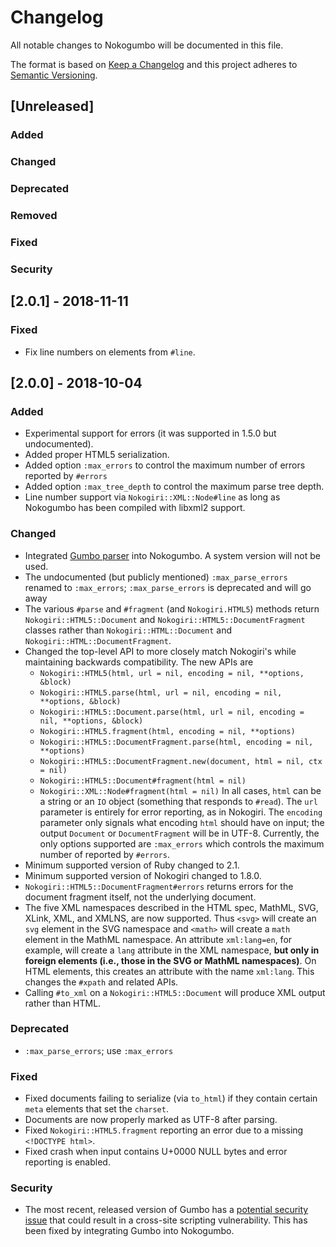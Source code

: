 # Changelog

All notable changes to Nokogumbo will be documented in this file.

The format is based on [Keep a Changelog](http://keepachangelog.com/en/1.0.0/)
and this project adheres to [Semantic Versioning](http://semver.org/spec/v2.0.0.html).

## [Unreleased]
### Added
### Changed
### Deprecated
### Removed
### Fixed
### Security

## [2.0.1] - 2018-11-11
### Fixed
- Fix line numbers on elements from `#line`.

## [2.0.0] - 2018-10-04
### Added
- Experimental support for errors (it was supported in 1.5.0 but
  undocumented).
- Added proper HTML5 serialization.
- Added option `:max_errors` to control the maximum number of errors reported
  by `#errors`
- Added option `:max_tree_depth` to control the maximum parse tree depth.
- Line number support via `Nokogiri::XML::Node#line` as long as Nokogumbo has
  been compiled with libxml2 support.

### Changed
- Integrated [Gumbo parser](https://github.com/google/gumbo-parser) into
  Nokogumbo. A system version will not be used.
- The undocumented (but publicly mentioned) `:max_parse_errors` renamed to `:max_errors`;
  `:max_parse_errors` is deprecated and will go away
- The various `#parse` and `#fragment` (and `Nokogiri.HTML5`) methods return
  `Nokogiri::HTML5::Document` and `Nokogiri::HTML5::DocumentFragment` classes
  rather than `Nokogiri::HTML::Document` and
  `Nokogiri::HTML::DocumentFragment`.
- Changed the top-level API to more closely match Nokogiri's while maintaining
  backwards compatibility. The new APIs are
  * `Nokogiri::HTML5(html, url = nil, encoding = nil, **options, &block)`
  * `Nokogiri::HTML5.parse(html, url = nil, encoding = nil, **options, &block)`
  * `Nokogiri::HTML5::Document.parse(html, url = nil, encoding = nil, **options, &block)`
  * `Nokogiri::HTML5.fragment(html, encoding = nil, **options)`
  * `Nokogiri::HTML5::DocumentFragment.parse(html, encoding = nil, **options)`
  * `Nokogiri::HTML5::DocumentFragment.new(document, html = nil, ctx = nil)`
  * `Nokogiri::HTML5::Document#fragment(html = nil)`
  * `Nokogiri::XML::Node#fragment(html = nil)`
  In all cases, `html` can be a string or an `IO` object (something that
  responds to `#read`). The `url` parameter is entirely for error reporting,
  as in Nokogiri. The `encoding` parameter only signals what encoding `html`
  should have on input; the output `Document` or `DocumentFragment` will be in
  UTF-8. Currently, the only options supported are `:max_errors` which controls
  the maximum number of reported by `#errors`.
- Minimum supported version of Ruby changed to 2.1.
- Minimum supported version of Nokogiri changed to 1.8.0.
- `Nokogiri::HTML5::DocumentFragment#errors` returns errors for the document
  fragment itself, not the underlying document.
- The five XML namespaces described in the HTML spec, MathML, SVG, XLink, XML,
  and XMLNS, are now supported. Thus `<svg>` will create an `svg` element in
  the SVG namespace and `<math>` will create a `math` element in the MathML
  namespace. An attribute `xml:lang=en`, for example, will create a `lang`
  attribute in the XML namespace, **but only in foreign elements (i.e., those
  in the SVG or MathML namespaces)**. On HTML elements, this creates an
  attribute with the name `xml:lang`. This changes the `#xpath` and related
  APIs.
- Calling `#to_xml` on a `Nokogiri::HTML5::Document` will produce XML output
  rather than HTML.

### Deprecated
- `:max_parse_errors`; use `:max_errors`

### Fixed
- Fixed documents failing to serialize (via `to_html`) if they contain certain
  `meta` elements that set the `charset`.
- Documents are now properly marked as UTF-8 after parsing.
- Fixed `Nokogiri::HTML5.fragment` reporting an error due to a missing
  `<!DOCTYPE html>`.
- Fixed crash when input contains U+0000 NULL bytes and error reporting is
  enabled.

### Security
- The most recent, released version of Gumbo has a [potential security
  issue](https://github.com/google/gumbo-parser/pull/375) that could result in
  a cross-site scripting vulnerability. This has been fixed by integrating
  Gumbo into Nokogumbo.
